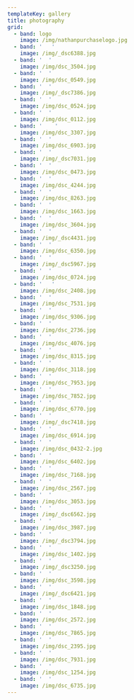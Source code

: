 ```yaml
---
templateKey: gallery
title: photography
grid:
  - band: logo
    image: /img/nathanpurchaselogo.jpg
  - band: '   '
    image: /img/_dsc6388.jpg
  - band: '  '
    image: /img/dsc_3504.jpg
  - band: '  '
    image: /img/dsc_0549.jpg
  - band: '  '
    image: /img/_dsc7386.jpg
  - band: '  '
    image: /img/dsc_0524.jpg
  - band: '  '
    image: /img/dsc_0112.jpg
  - band: '    '
    image: /img/dsc_3307.jpg
  - band: '  '
    image: /img/dsc_6903.jpg
  - band: '  '
    image: /img/_dsc7031.jpg
  - band: '  '
    image: /img/dsc_0473.jpg
  - band: '  '
    image: /img/dsc_4244.jpg
  - band: '  '
    image: /img/dsc_8263.jpg
  - band: '  '
    image: /img/dsc_1663.jpg
  - band: '  '
    image: /img/dsc_3604.jpg
  - band: '  '
    image: /img/_dsc4431.jpg
  - band: '  '
    image: /img/dsc_6350.jpg
  - band: '  '
    image: /img/_dsc5967.jpg
  - band: '  '
    image: /img/dsc_0724.jpg
  - band: '   '
    image: /img/dsc_2408.jpg
  - band: '  '
    image: /img/dsc_7531.jpg
  - band: '  '
    image: /img/dsc_9306.jpg
  - band: '  '
    image: /img/dsc_2736.jpg
  - band: '  '
    image: /img/dsc_4076.jpg
  - band: '  '
    image: /img/dsc_8315.jpg
  - band: '  '
    image: /img/dsc_3118.jpg
  - band: '  '
    image: /img/dsc_7953.jpg
  - band: '  '
    image: /img/dsc_7852.jpg
  - band: '  '
    image: /img/dsc_6770.jpg
  - band: '  '
    image: /img/_dsc7418.jpg
  - band: '  '
    image: /img/dsc_6914.jpg
  - band: '  '
    image: /img/dsc_0432-2.jpg
  - band: '  '
    image: /img/dsc_6402.jpg
  - band: '  '
    image: /img/dsc_7168.jpg
  - band: '  '
    image: /img/dsc_2567.jpg
  - band: '  '
    image: /img/dsc_3053.jpg
  - band: '  '
    image: /img/_dsc6562.jpg
  - band: '  '
    image: /img/dsc_3987.jpg
  - band: '  '
    image: /img/_dsc3794.jpg
  - band: '  '
    image: /img/dsc_1402.jpg
  - band: '  '
    image: /img/_dsc3250.jpg
  - band: '  '
    image: /img/dsc_3598.jpg
  - band: '  '
    image: /img/_dsc6421.jpg
  - band: '  '
    image: /img/dsc_1848.jpg
  - band: '  '
    image: /img/dsc_2572.jpg
  - band: '  '
    image: /img/dsc_7865.jpg
  - band: '  '
    image: /img/dsc_2395.jpg
  - band: '  '
    image: /img/dsc_7931.jpg
  - band: '  '
    image: /img/dsc_1254.jpg
  - band: '  '
    image: /img/dsc_6735.jpg
---
```



